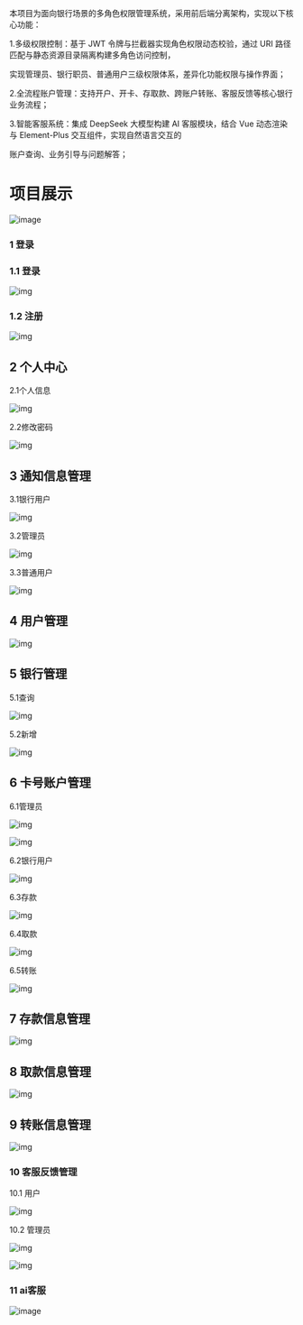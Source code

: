 本项目为面向银行场景的多角色权限管理系统，采用前后端分离架构，实现以下核心功能：



1.多级权限控制：基于 JWT 令牌与拦截器实现角色权限动态校验，通过 URI 路径匹配与静态资源目录隔离构建多角色访问控制，

实现管理员、银行职员、普通用户三级权限体系，差异化功能权限与操作界面；

2.全流程账户管理：支持开户、开卡、存取款、跨账户转账、客服反馈等核心银行业务流程；

3.智能客服系统：集成 DeepSeek 大模型构建 AI 客服模块，结合 Vue 动态渲染与 Element-Plus 交互组件，实现自然语言交互的

账户查询、业务引导与问题解答；



# **项目展示**

![image](https://github.com/user-attachments/assets/ac867ace-4601-41ce-bebc-4fddaa836367)


### 1 登录

### 1.1  登录

![img](file:///C:\Users\小凯\AppData\Local\Temp\ksohtml26564\wps25.jpg) 

### 1.2  注册

![img](file:///C:\Users\小凯\AppData\Local\Temp\ksohtml26564\wps26.jpg) 



## 2 个人中心

2.1个人信息

![img](file:///C:\Users\小凯\AppData\Local\Temp\ksohtml26564\wps27.jpg) 

2.2修改密码

![img](file:///C:\Users\小凯\AppData\Local\Temp\ksohtml26564\wps28.jpg) 

## 3 通知信息管理

3.1银行用户

![img](file:///C:\Users\小凯\AppData\Local\Temp\ksohtml26564\wps29.jpg) 

3.2管理员

![img](file:///C:\Users\小凯\AppData\Local\Temp\ksohtml26564\wps30.jpg) 

3.3普通用户

![img](file:///C:\Users\小凯\AppData\Local\Temp\ksohtml26564\wps31.jpg) 

## 4 用户管理

![img](file:///C:\Users\小凯\AppData\Local\Temp\ksohtml26564\wps32.jpg) 

###  

## 5 银行管理

5.1查询

![img](file:///C:\Users\小凯\AppData\Local\Temp\ksohtml26564\wps33.jpg) 

5.2新增

![img](file:///C:\Users\小凯\AppData\Local\Temp\ksohtml26564\wps34.jpg) 

## 6 卡号账户管理

6.1管理员

![img](file:///C:\Users\小凯\AppData\Local\Temp\ksohtml26564\wps35.jpg) 

![img](file:///C:\Users\小凯\AppData\Local\Temp\ksohtml26564\wps36.jpg) 

6.2银行用户

![img](file:///C:\Users\小凯\AppData\Local\Temp\ksohtml26564\wps37.jpg) 

6.3存款

![img](file:///C:\Users\小凯\AppData\Local\Temp\ksohtml26564\wps38.jpg) 

6.4取款

![img](file:///C:\Users\小凯\AppData\Local\Temp\ksohtml26564\wps39.jpg) 

6.5转账

![img](file:///C:\Users\小凯\AppData\Local\Temp\ksohtml26564\wps40.jpg) 

## 7 存款信息管理

![img](file:///C:\Users\小凯\AppData\Local\Temp\ksohtml26564\wps41.jpg) 

## 8 取款信息管理

![img](file:///C:\Users\小凯\AppData\Local\Temp\ksohtml26564\wps42.jpg) 

## 9 转账信息管理

![img](file:///C:\Users\小凯\AppData\Local\Temp\ksohtml26564\wps43.jpg) 

### 10 客服反馈管理

10.1 用户

![img](file:///C:\Users\小凯\AppData\Local\Temp\ksohtml26564\wps44.jpg) 

10.2 管理员

![img](file:///C:\Users\小凯\AppData\Local\Temp\ksohtml26564\wps45.jpg) 

![img](file:///C:\Users\小凯\AppData\Local\Temp\ksohtml26564\wps46.jpg)

### 11 ai客服

![image](https://github.com/user-attachments/assets/98fe97c7-c15c-4717-a8b0-14ed9c9128ee)





